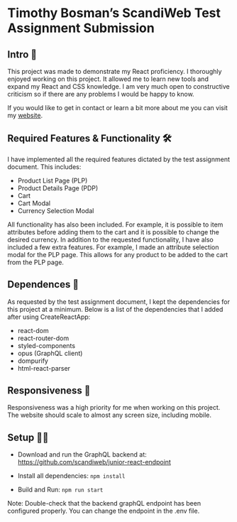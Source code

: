 # Timothy Bosman’s ScandiWeb Test Assignment Submission

## Intro 📣
This project was made to demonstrate my React proficiency. I thoroughly enjoyed working on this project. It allowed me to learn new tools and expand my React and CSS knowledge. I am very much open to constructive criticism so if there are any problems I would be happy to know.

If you would like to get in contact or learn a bit more about me you can visit my [website](www.timothybosman.co.za). 


## Required Features & Functionality 🛠
I have implemented all the required features dictated by the test assignment document.
This includes:
- Product List Page (PLP)
- Product Details Page (PDP)
- Cart
- Cart Modal
- Currency Selection Modal

All functionality has also been included. For example, it is possible to item attributes before adding them to the cart and it is possible to change the desired currency. In addition to the requested functionality, I have also included a few extra features. For example, I made an attribute selection modal for the PLP page. This allows for any product to be added to the cart from the PLP page. 

## Dependences 🧱
As requested by the test assignment document, I kept the dependencies for this project at a minimum. Below is a list of the dependencies that I added after using CreateReactApp:
- react-dom
- react-router-dom
- styled-components
- opus (GraphQL client)
- dompurify
- html-react-parser

## Responsiveness 📱
Responsiveness was a high priority for me when working on this project. The website should scale to almost any screen size, including mobile.

## Setup 🏃‍♂️

- Download and run the GraphQL backend at: https://github.com/scandiweb/junior-react-endpoint

- Install all dependencies: `npm install`

- Build and Run: `npm run start`

Note: Double-check that the backend graphQL endpoint has been configured properly. You can change the endpoint in the .env file.
